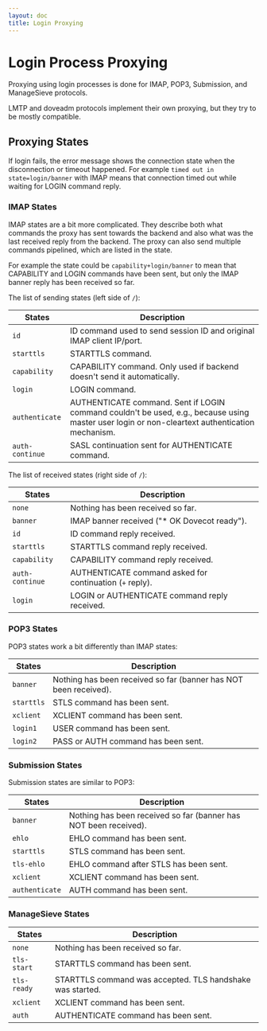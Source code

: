 ```yaml
---
layout: doc
title: Login Proxying
---
```


# Login Process Proxying

Proxying using login processes is done for IMAP, POP3, Submission, and
ManageSieve protocols.

LMTP and doveadm protocols implement their own proxying, but they try to
be mostly compatible.

## Proxying States

If login fails, the error message shows the connection state when the
disconnection or timeout happened. For example `timed out in
state=login/banner` with IMAP means that connection timed out while waiting
for LOGIN command reply.

### IMAP States

IMAP states are a bit more complicated. They describe both what commands
the proxy has sent towards the backend and also what was the last received
reply from the backend. The proxy can also send multiple commands pipelined,
which are listed in the state.

For example the state could be `capability+login/banner` to mean that
CAPABILITY and LOGIN commands have been sent, but only the IMAP banner
reply has been received so far.

The list of sending states (left side of `/`):

| States | Description |
| ------ | ----------- |
| `id` | ID command used to send session ID and original IMAP client IP/port. |
| `starttls` | STARTTLS command. |
| `capability` | CAPABILITY command. Only used if backend doesn't send it automatically. |
| `login` | LOGIN command. |
| `authenticate` | AUTHENTICATE command. Sent if LOGIN command couldn't be used, e.g., because using master user login or non-cleartext authentication mechanism. |
| `auth-continue` | SASL continuation sent for AUTHENTICATE command. |

The list of received states (right side of `/`):

| States | Description |
| ------ | ----------- |
| `none` | Nothing has been received so far. |
| `banner` | IMAP banner received ("\* OK Dovecot ready"). |
| `id` | ID command reply received. |
| `starttls` | STARTTLS command reply received. |
| `capability` | CAPABILITY command reply received. |
| `auth-continue` |AUTHENTICATE command asked for continuation (`+` reply). |
| `login` | LOGIN or AUTHENTICATE command reply received. |

### POP3 States

POP3 states work a bit differently than IMAP states:

| States | Description |
| ------ | ----------- |
| `banner` | Nothing has been received so far (banner has NOT been received). |
| `starttls` | STLS command has been sent. |
| `xclient` | XCLIENT command has been sent. |
| `login1` | USER command has been sent. |
| `login2` | PASS or AUTH command has been sent. |

### Submission States

Submission states are similar to POP3:

| States | Description |
| ------ | ----------- |
| `banner` | Nothing has been received so far (banner has NOT been received). |
| `ehlo` | EHLO command has been sent. |
| `starttls` | STLS command has been sent. |
| `tls-ehlo` | EHLO command after STLS has been sent. |
| `xclient` | XCLIENT command has been sent. |
| `authenticate` | AUTH command has been sent. |

### ManageSieve States

| States | Description |
| ------ | ----------- |
| `none` | Nothing has been received so far. |
| `tls-start` | STARTTLS command has been sent. |
| `tls-ready` | STARTTLS command was accepted. TLS handshake was started. |
| `xclient` | XCLIENT command has been sent. |
| `auth` | AUTHENTICATE command has been sent. |
